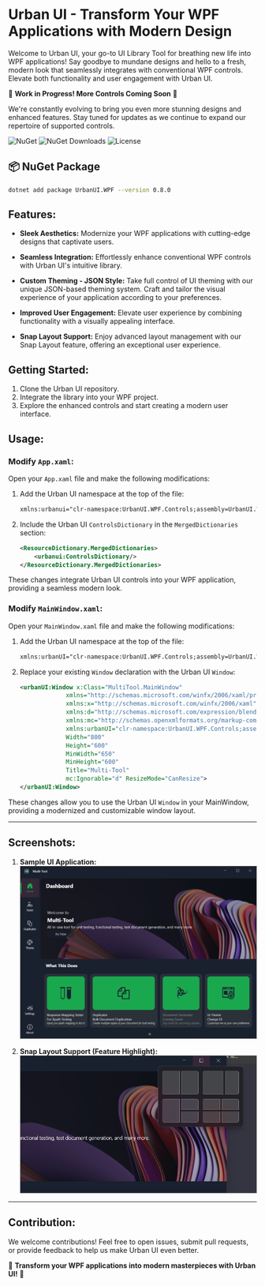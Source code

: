 # Urban UI - Transform Your WPF Applications with Modern Design

Welcome to Urban UI, your go-to UI Library Tool for breathing new life into WPF applications! Say goodbye to mundane designs and hello to a fresh, modern look that seamlessly integrates with conventional WPF controls. Elevate both functionality and user engagement with Urban UI.

🚧 **Work in Progress! More Controls Coming Soon** 🚧

We're constantly evolving to bring you even more stunning designs and enhanced features. Stay tuned for updates as we continue to expand our repertoire of supported controls.

![NuGet](https://img.shields.io/nuget/v/UrbanUI.WPF.svg)
![NuGet Downloads](https://img.shields.io/nuget/dt/UrbanUI.WPF.svg)
![License](https://img.shields.io/badge/license-MIT-green)

## 📦 NuGet Package

```bash
dotnet add package UrbanUI.WPF --version 0.8.0
```

## Features:

- **Sleek Aesthetics:** Modernize your WPF applications with cutting-edge designs that captivate users.

- **Seamless Integration:** Effortlessly enhance conventional WPF controls with Urban UI's intuitive library.

- **Custom Theming - JSON Style:** Take full control of UI theming with our unique JSON-based theming system. Craft and tailor the visual experience of your application according to your preferences.

- **Improved User Engagement:** Elevate user experience by combining functionality with a visually appealing interface.

- **Snap Layout Support:** Enjoy advanced layout management with our Snap Layout feature, offering an exceptional user experience.

## Getting Started:

1. Clone the Urban UI repository.
2. Integrate the library into your WPF project.
3. Explore the enhanced controls and start creating a modern user interface.

## Usage:

### Modify `App.xaml`:

Open your `App.xaml` file and make the following modifications:

1. Add the Urban UI namespace at the top of the file:

    ```xml
    xmlns:urbanui="clr-namespace:UrbanUI.WPF.Controls;assembly=UrbanUI.WPF"
    ```

2. Include the Urban UI `ControlsDictionary` in the `MergedDictionaries` section:

    ```xml
    <ResourceDictionary.MergedDictionaries>
        <urbanui:ControlsDictionary/>
    </ResourceDictionary.MergedDictionaries>
    ```

These changes integrate Urban UI controls into your WPF application, providing a seamless modern look.

### Modify `MainWindow.xaml`:

Open your `MainWindow.xaml` file and make the following modifications:

1. Add the Urban UI namespace at the top of the file:

    ```xml
    xmlns:urbanUI="clr-namespace:UrbanUI.WPF.Controls;assembly=UrbanUI.WPF"
    ```

2. Replace your existing `Window` declaration with the Urban UI `Window`:

    ```xml
    <urbanUI:Window x:Class="MultiTool.MainWindow"
                 xmlns="http://schemas.microsoft.com/winfx/2006/xaml/presentation"
                 xmlns:x="http://schemas.microsoft.com/winfx/2006/xaml"
                 xmlns:d="http://schemas.microsoft.com/expression/blend/2008"
                 xmlns:mc="http://schemas.openxmlformats.org/markup-compatibility/2006"
                 xmlns:urbanUI="clr-namespace:UrbanUI.WPF.Controls;assembly=UrbanUI.WPF"
                 Width="800"
                 Height="600"
                 MinWidth="650"
                 MinHeight="600"
                 Title="Multi-Tool"
                 mc:Ignorable="d" ResizeMode="CanResize">
    </urbanUI:Window>
    ```

These changes allow you to use the Urban UI `Window` in your MainWindow, providing a modernized and customizable window layout.

---

## Screenshots:

1. **Sample UI Application:**
   ![Sample UI](https://github.com/UrbanCastles/UrbanUI/blob/master/samples/test_app.png)

2. **Snap Layout Support (Feature Highlight):**
   ![Snap Layout](https://github.com/UrbanCastles/UrbanUI/blob/master/samples/snap_layout.png)

---

## Contribution:

We welcome contributions! Feel free to open issues, submit pull requests, or provide feedback to help us make Urban UI even better.

🚀 **Transform your WPF applications into modern masterpieces with Urban UI!** 🚀
